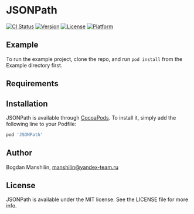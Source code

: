 # JSONPath

[![CI Status](https://img.shields.io/travis/Bogdan%20Manshilin/JSONPath.svg?style=flat)](https://travis-ci.org/Bogdan%20Manshilin/JSONPath)
[![Version](https://img.shields.io/cocoapods/v/JSONPath.svg?style=flat)](https://cocoapods.org/pods/JSONPath)
[![License](https://img.shields.io/cocoapods/l/JSONPath.svg?style=flat)](https://cocoapods.org/pods/JSONPath)
[![Platform](https://img.shields.io/cocoapods/p/JSONPath.svg?style=flat)](https://cocoapods.org/pods/JSONPath)

## Example

To run the example project, clone the repo, and run `pod install` from the Example directory first.

## Requirements

## Installation

JSONPath is available through [CocoaPods](https://cocoapods.org). To install
it, simply add the following line to your Podfile:

```ruby
pod 'JSONPath'
```

## Author

Bogdan Manshilin, manshilin@yandex-team.ru

## License

JSONPath is available under the MIT license. See the LICENSE file for more info.
